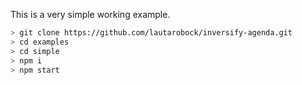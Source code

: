 This is a very simple working example.

```bash
> git clone https://github.com/lautarobock/inversify-agenda.git
> cd examples
> cd simple
> npm i
> npm start
```